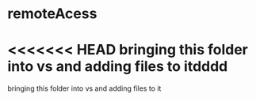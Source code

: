 # remoteAcess
<<<<<<< HEAD
bringing this folder into vs and adding files to itdddd
=======
bringing this folder into vs and adding files to it

